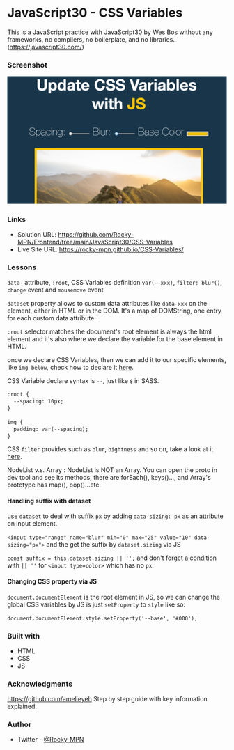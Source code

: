 # JavaScript30 - CSS Variables

This is a JavaScript practice with JavaScript30 by Wes Bos without any frameworks, no compilers, no boilerplate, and no libraries. (https://javascript30.com/)



### Screenshot

![](./screenshot.png)



### Links

- Solution URL: https://github.com/Rocky-MPN/Frontend/tree/main/JavaScript30/CSS-Variables
- Live Site URL: https://rocky-mpn.github.io/CSS-Variables/

### Lessons

```data-``` attribute, ```:root```, CSS Variables definition ```var(--xxx)```, ```filter: blur()```, ```change``` event and ```mousemove``` event

```dataset``` property allows to custom data attributes like ```data-xxx``` on the element, either in HTML or in the DOM. It's a map of DOMString, one entry for each custom data attribute.

```:root``` selector matches the document's root element is always the html element and it's also where we declare the variable for the base element in HTML.

once we declare CSS Variables, then we can add it to our specific elements, like ```img below```, check how to declare it [here](https://developer.mozilla.org/en-US/docs/Web/CSS/Using_CSS_custom_properties).

CSS Variable declare syntax is ```--```, just like ```$``` in SASS.

```
:root {
  --spacing: 10px;
}

img {
  padding: var(--spacing);
}
```
CSS ```filter``` provides such as ```blur```, ```bightness``` and so on, take a look at it [here](https://developer.mozilla.org/en-US/docs/Web/CSS/filter_).

NodeList v.s. Array : NodeList is NOT an Array. You can open the proto in dev tool and see its methods, there are forEach(), keys()..., and Array's prototype has map(), pop()...etc.

#### Handling suffix with dataset
use ```dataset``` to deal with suffix ```px``` by adding ```data-sizing: px``` as an attribute on input element.

```<input type="range" name="blur" min="0" max="25" value="10" data-sizing="px">```
and the get the suffix by ```dataset.sizing``` via JS

```const suffix = this.dataset.sizing || '';```
and don't forget a condition with ```|| ''``` for ```<input type=color>``` which has no ```px```.

#### Changing CSS property via JS
```document.documentElement``` is the root element in JS, so we can change the global CSS variables by JS is just ```setProperty``` to ```style``` like so:

```document.documentElement.style.setProperty('--base', '#000');```
### Built with

- HTML
- CSS
- JS

### Acknowledgments
https://github.com/amelieyeh Step by step guide with key information explained.

### Author
- Twitter - [@Rocky_MPN](https://www.twitter.com/Rocky_mpn)
